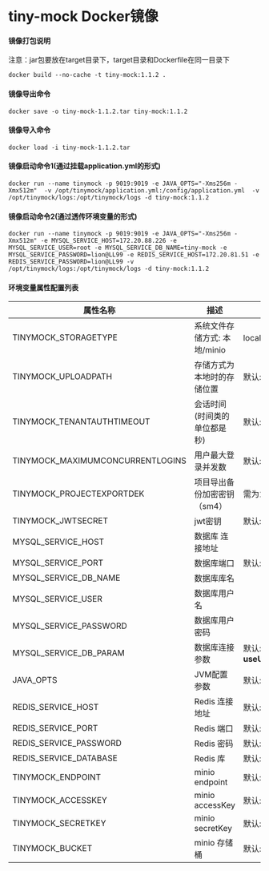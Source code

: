 # tiny-mock Docker镜像


#### 镜像打包说明
注意：jar包要放在target目录下，target目录和Dockerfile在同一目录下
```shell
docker build --no-cache -t tiny-mock:1.1.2 .
```

#### 镜像导出命令
```shell
docker save -o tiny-mock-1.1.2.tar tiny-mock:1.1.2
```

#### 镜像导入命令
```shell
docker load -i tiny-mock-1.1.2.tar
```

#### 镜像启动命令1(通过挂载application.yml的形式)
```shell
docker run --name tinymock -p 9019:9019 -e JAVA_OPTS="-Xms256m -Xmx512m"  -v /opt/tinymock/application.yml:/config/application.yml  -v /opt/tinymock/logs:/opt/tinymock/logs -d tiny-mock:1.1.2 

```

#### 镜像启动命令2(通过透传环境变量的形式)
```shell
docker run --name tinymock -p 9019:9019 -e JAVA_OPTS="-Xms256m -Xmx512m" -e MYSQL_SERVICE_HOST=172.20.88.226 -e MYSQL_SERVICE_USER=root -e MYSQL_SERVICE_DB_NAME=tiny-mock -e MYSQL_SERVICE_PASSWORD=lion@LL99 -e REDIS_SERVICE_HOST=172.20.81.51 -e REDIS_SERVICE_PASSWORD=lion@LL99 -v /opt/tinymock/logs:/opt/tinymock/logs -d tiny-mock:1.1.2 
```


#### 环境变量属性配置列表
| 属性名称                                    | 描述                 | 选项                                                                                                                                        |
|-----------------------------------------|--------------------|-------------------------------------------------------------------------------------------------------------------------------------------|
| TINYMOCK_STORAGETYPE                    | 系统文件存储方式: 本地/minio | local/minio  默认: **local**                                                                                                                |
| TINYMOCK_UPLOADPATH                     | 存储方式为本地时的存储位置      | 默认: **/home/data/tinymock**                                                                                                               |
| TINYMOCK_TENANTAUTHTIMEOUT              | 会话时间(时间类的单位都是秒)    | 默认: **1800**                                                                                                                              |
| TINYMOCK_MAXIMUMCONCURRENTLOGINS        | 用户最大登录并发数          | 默认: **2**                                                                                                                                 |
| TINYMOCK_PROJECTEXPORTDEK               | 项目导出备份加密密钥（sm4）    | 需为16字节的BASE64编码字符串，默认: **内置**                                                                                                             |
| TINYMOCK_JWTSECRET                      | jwt密钥              | 默认: **内置**                                                                                                                                |
| MYSQL_SERVICE_HOST                      | 数据库 连接地址           |                                                                                                                                           |
| MYSQL_SERVICE_PORT                      | 数据库端口              | 默认: **3306**                                                                                                                              |
| MYSQL_SERVICE_DB_NAME                   | 数据库库名              |                                                                                                                                           |
| MYSQL_SERVICE_USER                      | 数据库用户名             |                                                                                                                                           |
| MYSQL_SERVICE_PASSWORD                  | 数据库用户密码            |                                                                                                                                           |
| MYSQL_SERVICE_DB_PARAM                  | 数据库连接参数            | 默认: **useUnicode=true&characterEncoding=utf8&serverTimezone=GMT%2B8&zeroDateTimeBehavior=convertToNull&useSSL=true&allowMultiQueries=true** |
| JAVA_OPTS                               | JVM配置参数            | 默认: **-Xms256m -Xmx512m**                                                                                                                 |
| REDIS_SERVICE_HOST                      | Redis 连接地址         | 默认: **127.0.0.1**                                                                                                                         |
| REDIS_SERVICE_PORT                      | Redis 端口           | 默认: **6379**                                                                                                                              |
| REDIS_SERVICE_PASSWORD                  | Redis 密码           | 默认: **123456**                                                                                                                            |
| REDIS_SERVICE_DATABASE                  | Redis 库            | 默认: **0**                                                                                                                                 |
| TINYMOCK_ENDPOINT                       | minio endpoint     | 默认: **http://127.0.0.1:9000**                                                                                                             |
| TINYMOCK_ACCESSKEY                      | minio accessKey    | 默认: **minioadmin**                                                                                                                        |
| TINYMOCK_SECRETKEY                | minio secretKey    | 默认: **123654**                                                                                                                            |
| TINYMOCK_BUCKET                  | minio 存储桶          | 默认: **tinymock**                                                                                                                          |
